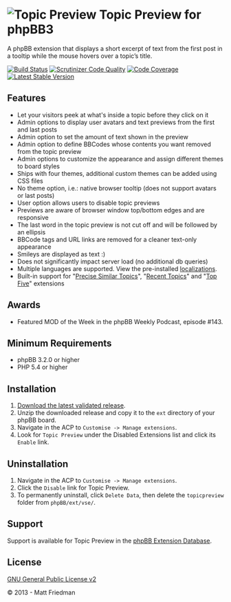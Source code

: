 # ![Topic Preview](https://imattpro.github.io/logo/search.png "Topic Preview") Topic Preview for phpBB3

A phpBB extension that displays a short excerpt of text from the first post in a tooltip while the mouse hovers over a topic’s title.

[![Build Status](https://travis-ci.org/iMattPro/topicpreview.svg)](https://travis-ci.org/iMattPro/topicpreview)
[![Scrutinizer Code Quality](https://scrutinizer-ci.com/g/iMattPro/topicpreview/badges/quality-score.png?b=master)](https://scrutinizer-ci.com/g/iMattPro/topicpreview/?branch=master)
[![Code Coverage](https://scrutinizer-ci.com/g/iMattPro/topicpreview/badges/coverage.png?b=master)](https://scrutinizer-ci.com/g/iMattPro/topicpreview/?branch=master)
[![Latest Stable Version](https://poser.pugx.org/vse/topicpreview/v/stable)](https://www.phpbb.com/customise/db/extension/topicpreview/)

## Features
* Let your visitors peek at what's inside a topic before they click on it
* Admin options to display user avatars and text previews from the first and last posts
* Admin option to set the amount of text shown in the preview
* Admin option to define BBCodes whose contents you want removed from the topic preview
* Admin options to customize the appearance and assign different themes to board styles
* Ships with four themes, additional custom themes can be added using CSS files
* No theme option, i.e.: native browser tooltip (does not support avatars or last posts)
* User option allows users to disable topic previews
* Previews are aware of browser window top/bottom edges and are responsive
* The last word in the topic preview is not cut off and will be followed by an ellipsis
* BBCode tags and URL links are removed for a cleaner text-only appearance
* Smileys are displayed as text :)
* Does not significantly impact server load (no additional db queries)
* Multiple languages are supported. View the pre-installed [localizations](https://github.com/iMattPro/topicpreview/tree/master/language).
* Built-in support for "[Precise Similar Topics](https://www.phpbb.com/customise/db/extension/precise_similar_topics/)", "[Recent Topics](https://www.phpbb.com/customise/db/extension/recent_topics_2/)" and "[Top Five](https://www.phpbb.com/customise/db/extension/topfiveext/)" extensions

## Awards
* Featured MOD of the Week in the phpBB Weekly Podcast, episode #143.

## Minimum Requirements
* phpBB 3.2.0 or higher
* PHP 5.4 or higher

## Installation
1. [Download the latest validated release](https://www.phpbb.com/customise/db/extension/topicpreview/).
2. Unzip the downloaded release and copy it to the `ext` directory of your phpBB board.
3. Navigate in the ACP to `Customise -> Manage extensions`.
4. Look for `Topic Preview` under the Disabled Extensions list and click its `Enable` link.

## Uninstallation
1. Navigate in the ACP to `Customise -> Manage extensions`.
2. Click the `Disable` link for Topic Preview.
3. To permanently uninstall, click `Delete Data`, then delete the `topicpreview` folder from `phpBB/ext/vse/`.

## Support
Support is available for Topic Preview in the [phpBB Extension Database](https://www.phpbb.com/customise/db/extension/topicpreview/support).

## License
[GNU General Public License v2](https://opensource.org/licenses/GPL-2.0)

© 2013 - Matt Friedman
